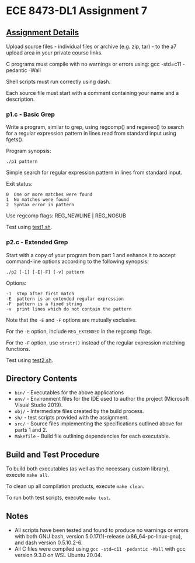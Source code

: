 # ECE 8473-DL1 Assignment 7

## [Assignment Details](https://fog.misty.com/perry/osp/a7/a7.html)
Upload source files - individual files or archive (e.g. zip, tar) - to the a7 upload area in your private course links.

C programs must compile with no warnings or errors using: gcc -std=c11 -pedantic -Wall

Shell scripts must run correctly using dash.

Each source file must start with a comment containing your name and a description. 

### __p1.c - Basic Grep__

Write a program, similar to grep, using regcomp() and regexec() to search for a regular expression pattern in lines read from standard input using fgets().

Program synopsis:

  `./p1 pattern`

  Simple search for regular expression pattern in lines from standard input.

  Exit status:

    0  One or more matches were found
    1  No matches were found
    2  Syntax error in pattern

Use regcomp flags: REG_NEWLINE | REG_NOSUB

Test using [test1.sh](./sh/test1.sh). 

### __p2.c - Extended Grep__

Start with a copy of your program from part 1 and enhance it to accept command-line options according to the following synopsis:

  `./p2 [-1] [-E|-F] [-v] pattern`
 
  Options:
 
    -1  stop after first match
    -E  pattern is an extended regular expression
    -F  pattern is a fixed string
    -v  print lines which do not contain the pattern

Note that the `-E` and `-F` options are mutually exclusive.

For the `-E` option, include `REG_EXTENDED` in the regcomp flags.

For the `-F` option, use `strstr()` instead of the regular expression matching functions.

Test using [test2.sh](./sh/test2.sh). 

## Directory Contents
- `bin/` - Executables for the above applications
- `env/` - Environment files for the IDE used to author the project (Microsoft Visual Studio 2019).
- `obj/` - Intermediate files created by the build process.
- `sh/` - test scripts provided with the assignment.
- `src/` - Source files implementing the specifications outlined above for parts 1 and 2.
- `Makefile` - Build file outlining dependencies for each executable.

## Build and Test Procedure
To build both executables (as well as the necessary custom library), execute `make all`.

To clean up all compilation products, execute `make clean`. 

To run both test scripts, execute `make test`.

## Notes
- All scripts have been tested and found to produce no warnings or errors with both GNU bash, version 5.0.17(1)-release (x86_64-pc-linux-gnu), and dash version 0.5.10.2-6.
- All C files were compiled using `gcc -std=c11 -pedantic -Wall` with gcc version 9.3.0 on WSL Ubuntu 20.04.